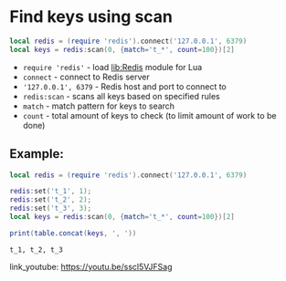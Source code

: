 # Find keys using scan

```lua
local redis = (require 'redis').connect('127.0.0.1', 6379)
local keys = redis:scan(0, {match='t_*', count=100})[2]
```

- `require 'redis'` - load [lib:Redis](https://onelinerhub.com/lua-redis/how-to-install-lua-redis-module) module for Lua
- `connect` - connect to Redis server
- `'127.0.0.1', 6379` - Redis host and port to connect to
- `redis:scan` - scans all keys based on specified rules
- `match` - match pattern for keys to search
- `count` - total amount of keys to check (to limit amount of work to be done)

## Example: 
```lua
local redis = (require 'redis').connect('127.0.0.1', 6379)

redis:set('t_1', 1);
redis:set('t_2', 2);
redis:set('t_3', 3);
local keys = redis:scan(0, {match='t_*', count=100})[2]

print(table.concat(keys, ', '))
```
```
t_1, t_2, t_3

```

link_youtube: https://youtu.be/sscl5VJFSag
